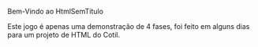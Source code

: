 Bem-Vindo ao HtmlSemTítulo

Este jogo é apenas uma demonstração de 4 fases, foi feito em alguns dias para um projeto de HTML do Cotil.
